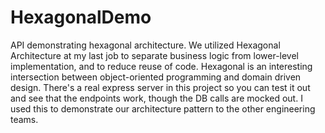 # HexagonalDemo

API demonstrating hexagonal architecture. We utilized Hexagonal Architecture at my last job to separate business logic from lower-level implementation, and to reduce reuse of code.
Hexagonal is an interesting intersection between object-oriented programming and domain driven design. There's a real express server in this project so you can test it out and see
that the endpoints work, though the DB calls are mocked out. I used this to demonstrate our architecture pattern to the other engineering teams.

